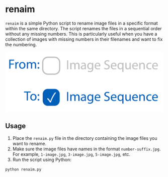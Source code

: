 # renaim

`renaim` is a simple Python script to rename image files in a specific format within the same directory. The script renames the files in a sequential order without any missing numbers. This is particularly useful when you have a collection of images with missing numbers in their filenames and want to fix the numbering.

![renaim](images/renaim.jpg)

## Usage

1. Place the `renaim.py` file in the directory containing the image files you want to rename.
2. Make sure the image files have names in the format `number-suffix.jpg`. For example, `1-image.jpg`, `3-image.jpg`, `5-image.jpg`, etc.
3. Run the script using Python:

```bash
python renaim.py
